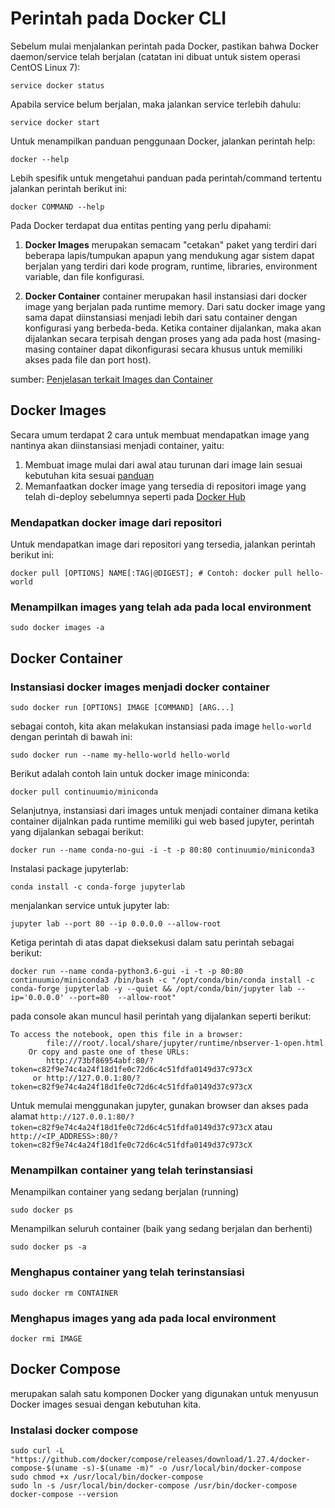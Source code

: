 # Perintah pada Docker CLI

Sebelum mulai menjalankan perintah pada Docker, pastikan bahwa Docker daemon/service telah berjalan (catatan ini dibuat untuk sistem operasi CentOS Linux 7):
```
service docker status
```
Apabila service belum berjalan, maka jalankan service terlebih dahulu:
```
service docker start
```
Untuk menampilkan panduan penggunaan Docker, jalankan perintah help:
```
docker --help
```
Lebih spesifik untuk mengetahui panduan pada perintah/command tertentu jalankan perintah berikut ini:
```
docker COMMAND --help
```
Pada Docker terdapat dua entitas penting yang perlu dipahami:
1. **Docker Images** merupakan semacam "cetakan" paket yang terdiri dari beberapa lapis/tumpukan apapun yang mendukung agar sistem dapat berjalan yang terdiri dari kode program, runtime, libraries, environment variable, dan file konfigurasi.

2. **Docker Container** container merupakan hasil instansiasi dari docker image yang berjalan pada runtime memory. Dari satu docker image yang sama dapat diinstansiasi menjadi lebih dari satu container dengan konfigurasi yang berbeda-beda. Ketika container dijalankan, maka akan dijalankan secara terpisah dengan proses yang ada pada host (masing-masing container dapat dikonfigurasi secara khusus untuk memiliki akses pada file dan port host). 

sumber: [Penjelasan terkait Images dan Container](https://docs.docker.com/v17.09/get-started/#a-brief-explanation-of-containers) 

## Docker Images
Secara umum terdapat 2 cara untuk membuat mendapatkan image yang nantinya akan diinstansiasi menjadi container, yaitu:
1. Membuat image mulai dari awal atau turunan dari image lain sesuai kebutuhan kita sesuai [panduan](https://docs.docker.com/develop/develop-images/dockerfile_best-practices/)
2. Memanfaatkan docker image yang tersedia di repositori image yang telah di-deploy sebelumnya seperti pada [Docker Hub](https://hub.docker.com/search?q=&type=image)

### Mendapatkan docker image dari repositori
Untuk mendapatkan image dari repositori yang tersedia, jalankan perintah berikut ini:
```
docker pull [OPTIONS] NAME[:TAG|@DIGEST]; # Contoh: docker pull hello-world
```
### Menampilkan images yang telah ada pada local environment
```
sudo docker images -a
```
## Docker Container
### Instansiasi docker images menjadi docker container
```
sudo docker run [OPTIONS] IMAGE [COMMAND] [ARG...]
```
sebagai contoh, kita akan melakukan instansiasi pada image ```hello-world``` dengan perintah di bawah ini:
```
sudo docker run --name my-hello-world hello-world 
```
Berikut adalah contoh lain untuk docker image miniconda: 
```
docker pull continuumio/miniconda
```
Selanjutnya, instansiasi dari images untuk menjadi container dimana ketika container dijalnkan pada runtime memiliki gui web based jupyter, perintah yang dijalankan sebagai berikut:  
```
docker run --name conda-no-gui -i -t -p 80:80 continuumio/miniconda3
```
Instalasi package jupyterlab:
```
conda install -c conda-forge jupyterlab
```
menjalankan service untuk jupyter lab:
```
jupyter lab --port 80 --ip 0.0.0.0 --allow-root
```
Ketiga perintah di atas dapat dieksekusi dalam satu perintah sebagai berikut:
```
docker run --name conda-python3.6-gui -i -t -p 80:80 continuumio/miniconda3 /bin/bash -c "/opt/conda/bin/conda install -c conda-forge jupyterlab -y --quiet && /opt/conda/bin/jupyter lab --ip='0.0.0.0' --port=80  --allow-root"
```
pada console akan muncul hasil perintah yang dijalankan seperti berikut:

```
To access the notebook, open this file in a browser:
        file:///root/.local/share/jupyter/runtime/nbserver-1-open.html
    Or copy and paste one of these URLs:
        http://73bf86954abf:80/?token=c82f9e74c4a24f18d1fe0c72d6c4c51fdfa0149d37c973cX
     or http://127.0.0.1:80/?token=c82f9e74c4a24f18d1fe0c72d6c4c51fdfa0149d37c973cX
```
Untuk memulai menggunakan jupyter, gunakan browser dan akses pada alamat ```http://127.0.0.1:80/?token=c82f9e74c4a24f18d1fe0c72d6c4c51fdfa0149d37c973cX``` atau ```http://<IP_ADDRESS>:80/?token=c82f9e74c4a24f18d1fe0c72d6c4c51fdfa0149d37c973cX```

### Menampilkan container yang telah terinstansiasi
Menampilkan container yang sedang berjalan (running)
```
sudo docker ps
```
Menampilkan seluruh container (baik yang sedang berjalan dan berhenti)
```
sudo docker ps -a
```
### Menghapus container yang telah terinstansiasi
```
sudo docker rm CONTAINER
```
### Menghapus images yang ada pada local environment
```
docker rmi IMAGE
```
## Docker Compose
merupakan salah satu komponen Docker yang digunakan untuk menyusun Docker images sesuai dengan kebutuhan kita.
### Instalasi docker compose
```
sudo curl -L "https://github.com/docker/compose/releases/download/1.27.4/docker-compose-$(uname -s)-$(uname -m)" -o /usr/local/bin/docker-compose
sudo chmod +x /usr/local/bin/docker-compose
sudo ln -s /usr/local/bin/docker-compose /usr/bin/docker-compose
docker-compose --version
        
```
